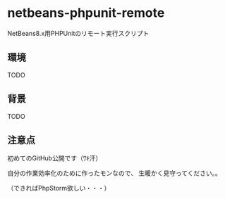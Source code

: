 # netbeans-phpunit-remote
NetBeans8.x用PHPUnitのリモート実行スクリプト


## 環境

TODO

## 背景

TODO

## 注意点

初めてのGitHub公開です（ﾜｷ汗）

自分の作業効率化のために作ったモンなので、
生暖かく見守ってください。。

（できればPhpStorm欲しい・・・）
